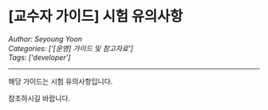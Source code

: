 # [교수자 가이드] 시험 유의사항
*Author: Seyoung Yoon*  
*Categories: ['[운영] 가이드 및 참고자료']*  
*Tags: ['developer']*  
<hr />
해당 가이드는 시험 유의사항입니다.

참조하시길 바랍니다.

